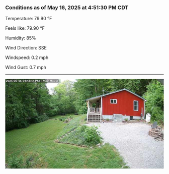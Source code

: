 ### Conditions as of May 16, 2025 at 4:51:30 PM CDT 

Temperature: 79.90 &deg;F

Feels like: 79.90 &deg;F

Humidity: 85%

Wind Direction: SSE

Windspeed: 0.2 mph

Wind Gust: 0.7 mph

---

<img src="./images/latest.jpeg"/>

